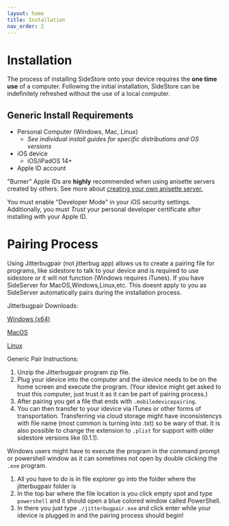 ```yaml
---
layout: home
title: Installation
nav_order: 2
---
```


# Installation

The process of installing SideStore onto your device requires the **one time use** of a computer. Following the initial installation, SideStore can be indefinitely refreshed without the use of a local computer.

## Generic Install Requirements

* Personal Computer (Windows, Mac, Linux)
    * _See individual install guides for specific distributions and OS versions_
* iOS device
    * iOS/iPadOS 14+
* Apple ID account

"Burner" Apple IDs are **highly** recommended when using anisette servers created by others. See more about [creating your own anisette server.](/guides/custom-anisette)

You must enable "Developer Mode" in your iOS security settings. Additionally, you must *Trust* your personal developer certificate after installing with your Apple ID.

<!--
With SideStore downloader installed (and it's requirements met), simply connect your iOS device physically to your internet enabled PC. Then using the SideStore downloader, enter your Apple ID credentials (read more about creating a "burner" Apple ID to prevent lockouts) and wait until SideStore is installed on your iOS device homescreen.

You must then enable "Developer Mode" in your iOS security settings. Additionally, you must *Trust* your personal developer certificate.

Finally, open the SideStore app on your homescreen, re-enter the Apple ID credentials used previously, and refresh to ensure that everything is working correctly.
-->

# Pairing Process

Using Jitterbugpair (not jitterbug app) allows us to create a pairing file for programs, like sidestore to talk to your device and is required to use sidestore or it will not function (Windows requires iTunes). If you have SideServer for MacOS,Windows,Linux,etc. This doesnt apply to you as SideServer automatically pairs during the installation process.

Jitterbugpair Downloads:

[Windows (x64)](https://github.com/osy/Jitterbug/releases/download/v1.3.1/jitterbugpair-win64.zip)

[MacOS](https://github.com/osy/Jitterbug/releases/download/v1.3.1/jitterbugpair-macos.zip)

[Linux](https://github.com/osy/Jitterbug/releases/download/v1.3.1/jitterbugpair-linux.zip)

Generic Pair Instructions:

1. Unzip the Jitterbugpair program zip file. 
2. Plug your idevice into the computer and the idevice needs to be on the home screen and execute the program. (Your idevice might get asked to trust this computer, just trust it as it can be part of pairing process.)
3. After pairing you get a file that ends with `.mobiledevicepairing`.
4. You can then transfer to your idevice via iTunes or other forms of transportation. Transferring via cloud storage might have inconsistencys with file name (most common is turning into .txt) so be wary of that. It is also possible to change the extension to `.plist` for support with older sidestore versions like (0.1.1).

Windows users might have to execute the program in the command prompt or powershell window as it can sometimes not open by double clicking the `.exe` program.

1. All you have to do is in file explorer go into the folder where the jitterbugpair folder is 
2. In the top bar where the file location is you click empty spot and type `powershell` and it should open a blue colored window called PowerShell. 
3. In there you just type `./jitterbugpair.exe` and click enter while your idevice is plugged in and the pairing process should begin!   
